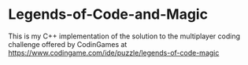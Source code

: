 # Legends-of-Code-and-Magic
This is my C++ implementation of the solution to the multiplayer coding challenge offered by CodinGames at https://www.codingame.com/ide/puzzle/legends-of-code-magic
